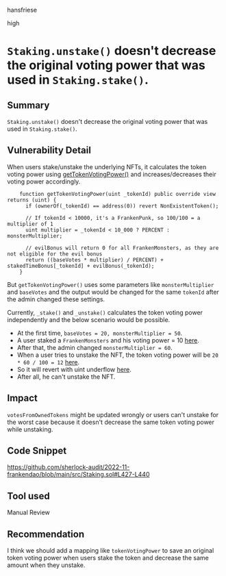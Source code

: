 hansfriese

high

# `Staking.unstake()` doesn't decrease the original voting power that was used in `Staking.stake()`.

## Summary
`Staking.unstake()` doesn't decrease the original voting power that was used in `Staking.stake()`.

## Vulnerability Detail
When users stake/unstake the underlying NFTs, it calculates the token voting power using [getTokenVotingPower()](https://github.com/sherlock-audit/2022-11-frankendao/blob/main/src/Staking.sol#L507-L515) and increases/decreases their voting power accordingly.

```solidity
    function getTokenVotingPower(uint _tokenId) public override view returns (uint) {
      if (ownerOf(_tokenId) == address(0)) revert NonExistentToken();

      // If tokenId < 10000, it's a FrankenPunk, so 100/100 = a multiplier of 1
      uint multiplier = _tokenId < 10_000 ? PERCENT : monsterMultiplier;
      
      // evilBonus will return 0 for all FrankenMonsters, as they are not eligible for the evil bonus
      return ((baseVotes * multiplier) / PERCENT) + stakedTimeBonus[_tokenId] + evilBonus(_tokenId);
    }
```

But `getTokenVotingPower()` uses some parameters like `monsterMultiplier` and `baseVotes` and the output would be changed for the same `tokenId` after the admin changed these settings.

Currently, `_stake()` and `_unstake()` calculates the token voting power independently and the below scenario would be possible.

- At the first time, `baseVotes = 20, monsterMultiplier = 50`.
- A user staked a `FrankenMonsters` and his voting power = 10 [here](https://github.com/sherlock-audit/2022-11-frankendao/blob/main/src/Staking.sol#L369-L371).
- After that, the admin changed `monsterMultiplier = 60`.
- When a user tries to unstake the NFT, the token voting power will be `20 * 60 / 100 = 12` [here](https://github.com/sherlock-audit/2022-11-frankendao/blob/main/src/Staking.sol#L514).
- So it will revert with uint underflow [here](https://github.com/sherlock-audit/2022-11-frankendao/blob/main/src/Staking.sol#L436).
- After all, he can't unstake the NFT.

## Impact
`votesFromOwnedTokens` might be updated wrongly or users can't unstake for the worst case because it doesn't decrease the same token voting power while unstaking.

## Code Snippet
https://github.com/sherlock-audit/2022-11-frankendao/blob/main/src/Staking.sol#L427-L440

## Tool used
Manual Review

## Recommendation
I think we should add a mapping like `tokenVotingPower` to save an original token voting power when users stake the token and decrease the same amount when they unstake.